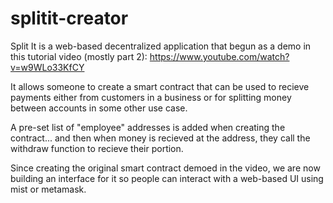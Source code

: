 # splitit-creator

Split It is a web-based decentralized application that begun as a demo in this tutorial video (mostly part 2): https://www.youtube.com/watch?v=w9WLo33KfCY

It allows someone to create a smart contract that can be used to recieve payments either from customers in a business or for splitting money between accounts in some other use case.

A pre-set list of "employee" addresses is added when creating the contract... and then when money is recieved at the address, they call the withdraw function to recieve their portion.

Since creating the original smart contract demoed in the video, we are now building an interface for it so people can interact with a web-based UI using mist or metamask.
